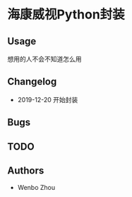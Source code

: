 # 海康威视Python封装

## Usage
想用的人不会不知道怎么用

## Changelog
* 2019-12-20 开始封装

## Bugs

## TODO


## Authors
* Wenbo Zhou
